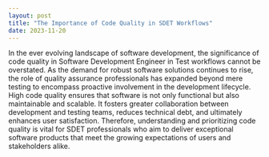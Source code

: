 ```yaml
---
layout: post
title: "The Importance of Code Quality in SDET Workflows"
date: 2023-11-20
---
```


In the ever evolving landscape of software development, the significance of code quality in Software Development Engineer in Test workflows cannot be overstated. As the demand for robust software solutions continues to rise, the role of quality assurance professionals has expanded beyond mere testing to encompass proactive involvement in the development lifecycle. High code quality ensures that software is not only functional but also maintainable and scalable. It fosters greater collaboration between development and testing teams, reduces technical debt, and ultimately enhances user satisfaction. Therefore, understanding and prioritizing code quality is vital for SDET professionals who aim to deliver exceptional software products that meet the growing expectations of users and stakeholders alike.
